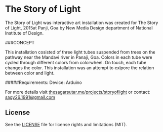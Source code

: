 # The Story of Light

 The Story of Light was interactive art installation was created for The Story of Light, 2015at Panji, Goa by New Media Design department of National Institute of Design.

###CONCEPT

This installation cosisted of three light tubes suspended from trees on the pathway near the Mandavi river in Panaji, Goa. Colors in each tube were cycled through different colors from colorwheel. On touch, each tube changes the color. This installation was an attempt to exlpore the relation between color and light.


#####Requirements:
Device: Arduino

For more details visit [thesagarsutar.me/projects/storyoflight](http://thesagarsutar.me/projects/storyoflight)
or contact: sagy26.1991@gmail.com


## License

See the [LICENSE](LICENSE.md) file for license rights and limitations (MIT).